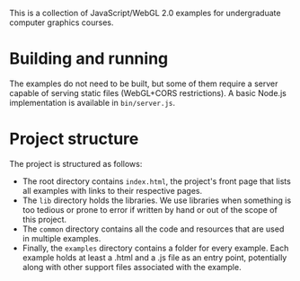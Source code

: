 This is a collection of JavaScript/WebGL 2.0 examples for undergraduate computer
graphics courses.

# Building and running
The examples do not need to be built, but some of them require a server
capable of serving static files (WebGL+CORS restrictions). A basic Node.js
implementation is available in `bin/server.js`.

# Project structure
The project is structured as follows:

- The root directory contains `index.html`, the project's front page that
  lists all examples with links to their respective pages.
- The `lib` directory holds the libraries. We use libraries when something
  is too tedious or prone to error if written by hand or out of the scope of
  this project.
- The `common` directory contains all the code and resources that are used
  in multiple examples.
- Finally, the `examples` directory contains a folder for every example.
  Each example holds at least a .html and a .js file as an entry point,
  potentially along with other support files associated with the example.

